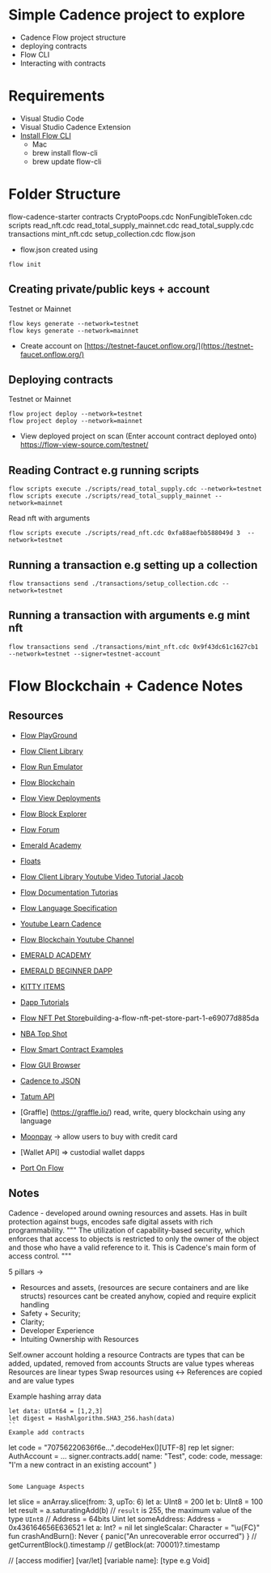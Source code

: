 # Simple Cadence project to explore

- Cadence Flow project structure
- deploying contracts
- Flow CLI
- Interacting with contracts

# Requirements

- Visual Studio Code
- Visual Studio Cadence Extension
- [Install Flow CLI](https://docs.onflow.org/flow-cli/install/)
  - Mac
  - brew install flow-cli
  - brew update flow-cli

# Folder Structure

flow-cadence-starter
contracts
CryptoPoops.cdc
NonFungibleToken.cdc
scripts
read_nft.cdc
read_total_supply_mainnet.cdc
read_total_supply.cdc
transactions
mint_nft.cdc
setup_collection.cdc
flow.json

- flow.json created using

```
flow init
```

## Creating private/public keys + account

Testnet or Mainnet

```
flow keys generate --network=testnet
flow keys generate --network=mainnet
```

- Create account on [https://testnet-faucet.onflow.org/](https://testnet-faucet.onflow.org/)

## Deploying contracts

Testnet or Mainnet

```
flow project deploy --network=testnet
flow project deploy --network=mainnet
```

- View deployed project on scan (Enter account contract deployed onto)
  https://flow-view-source.com/testnet/

## Reading Contract e.g running scripts

```
flow scripts execute ./scripts/read_total_supply.cdc --network=testnet
flow scripts execute ./scripts/read_total_supply_mainnet --network=mainnet
```

Read nft with arguments

```
flow scripts execute ./scripts/read_nft.cdc 0xfa88aefbb588049d 3  --network=testnet
```

## Running a transaction e.g setting up a collection

```
flow transactions send ./transactions/setup_collection.cdc --network=testnet
```

## Running a transaction with arguments e.g mint nft

```
flow transactions send ./transactions/mint_nft.cdc 0x9f43dc61c1627cb1 --network=testnet --signer=testnet-account
```

# Flow Blockchain + Cadence Notes

## Resources

- [Flow PlayGround](https://play.onflow.org/)
- [Flow Client Library](https://developers.onflow.org/tools/fcl-js)
- [Flow Run Emulator](https://github.com/onflow/flow-emulator/blob/master/README.md#starting-the-server)

- [Flow Blockchain](https://www.onflow.org/)
- [Flow View Deployments](https://flow-view-source.com/testnet/)
- [Flow Block Explorer](https://flowscan.org/)
- [Flow Forum](https://forum.onflow.org/)
- [Emerald Academy](https://academy.ecdao.org/bootcamps/4)
- [Floats](https://floats.city/jacob.find)
- [Flow Client Library Youtube Video Tutorial Jacob](https://www.youtube.com/watch?v=tsnbfq6UWIU&list=PLvcQxi9WyGdGjovbl1IYGzFGmfMPgq_y8)
- [Flow Documentation Tutorias](https://docs.onflow.org/cadence/tutorial/03-resources/)
- [Flow Language Specification](https://docs.onflow.org/cadence/language/)
- [Youtube Learn Cadence](https://www.youtube.com/watch?v=iVevnipJbHo&list=PLvcQxi9WyGdF32YuZABVTx-t3-FsBNCN2)
- [Flow Blockchain Youtube Channel](https://www.youtube.com/c/FlowBlockchain)

- [EMERALD ACADEMY](https://github.com/emerald-dao/beginner-cadence-course)
- [EMERALD BEGINNER DAPP](https://github.com/emerald-dao/beginner-dapp-course)
- [KITTY ITEMS](https://developers.onflow.org/learn/kitty-items/)
- [Dapp Tutorials](https://www.youtube.com/playlist?list=PLvcQxi9WyGdGUx-a4rCsLWn_WKlA9YAXP)
- [Flow NFT Pet Store](https://filecoinfoundation.medium.com/)building-a-flow-nft-pet-store-part-1-e69077d885da
- [NBA Top Shot](https://medium.com/pinata/how-to-create-nfts-like-nba-top-shot-with-flow-and-ipfs-701296944bf)
- [Flow Smart Contract Examples](https://open-cadence.onflow.org/)

- [Flow GUI Browser](https://flowser.dev/)
- [Cadence to JSON](https://github.com/Zay-Codes-Lab/cadence-to-json)
- [Tatum API](https://apidoc.tatum.io/#tag/Blockchain-Flow)
- [Graffle] (https://graffle.io/) read, write, query blockchain using any language
- [Moonpay](https://www.moonpay.com/buy) -> allow users to buy with credit card
- [Wallet API] => custodial wallet dapps
- [Port On Flow](https://port.onflow.org/)

## Notes

Cadence - developed around owning resources and assets. Has in built protection against bugs, encodes safe digital assets with rich programmability.
"""
The utilization of capability-based security, which enforces that access to objects is restricted to only the owner of the object and those who have a valid reference to it. This is Cadence's main form of access control.
"""

5 pillars ->

- Resources and assets, (resources are secure containers and are like structs)
  resources cant be created anyhow, copied and require explicit handling
- Safety + Security;
- Clarity;
- Developer Experience
- Intuiting Ownership with Resources

Self.owner account holding a resource
Contracts are types that can be added, updated, removed from accounts
Structs are value types whereas Resources are linear types
Swap resources using <->
References are copied and are value types

Example hashing array data

```
let data: UInt64 = [1,2,3]
let digest = HashAlgorithm.SHA3_256.hash(data)
``
Example add contracts
```

let code = "70756220636f6e...".decodeHex()[UTF-8] rep
let signer: AuthAccount = ...
signer.contracts.add(
name: "Test",
code: code,
message: "I'm a new contract in an existing account"
)

```

Some Language Aspects
```

let slice = anArray.slice(from: 3, upTo: 6)
let a: UInt8 = 200
let b: UInt8 = 100
let result = a.saturatingAdd(b)
// `result` is 255, the maximum value of the type `UInt8`
// Address = 64bits Uint
let someAddress: Address = 0x436164656E636521
let a: Int? = nil
let singleScalar: Character = "\u{FC}"
fun crashAndBurn(): Never {
panic("An unrecoverable error occurred")
}
// getCurrentBlock().timestamp
// getBlock(at: 70001)?.timestamp

//
[access modifier] [var/let] [variable name]: [type e.g Void]

```







```
